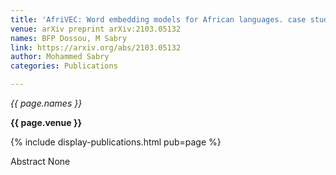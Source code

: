 ```yaml
---
title: 'AfriVEC: Word embedding models for African languages. case study of Fon and Nobiin'
venue: arXiv preprint arXiv:2103.05132 
names: BFP Dossou, M Sabry 
link: https://arxiv.org/abs/2103.05132 
author: Mohammed Sabry
categories: Publications

---
```


*{{ page.names }}*

**{{ page.venue }}**

{% include  display-publications.html pub=page %}

Abstract
None
